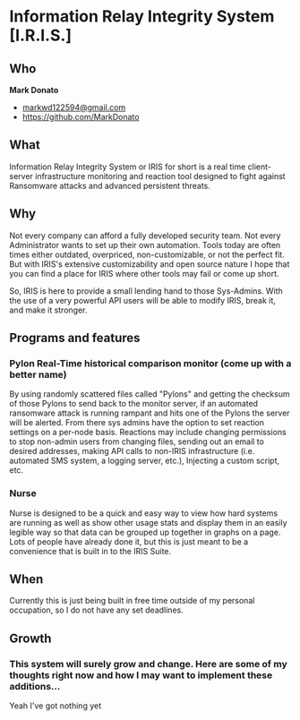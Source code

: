 # Information Relay Integrity System [I.R.I.S.]

## Who
**Mark Donato**
* markwd122594@gmail.com
* https://github.com/MarkDonato


## What
Information Relay Integrity System or IRIS for short is a real time client-server infrastructure monitoring and reaction tool designed to fight against Ransomware attacks and advanced persistent threats.


## Why
Not every company can afford a fully developed security team. Not every Administrator wants to set up their own automation. Tools today are often times either outdated, overpriced, non-customizable, or not the perfect fit. But with IRIS's extensive customizability and open source nature I hope that you can find a place for IRIS where other tools may fail or come up short.

So, IRIS is here to provide a small lending hand to those Sys-Admins. With the use of a very powerful API users will be able to modify IRIS, break it, and make it stronger.

## Programs and features

### Pylon Real-Time historical comparison monitor (come up with a better name)
By using randomly scattered files called "Pylons" and getting the checksum of those Pylons to send back to the monitor server, if an automated ransomware attack is running rampant and hits one of the Pylons the server will be alerted. From there sys admins have the option to set reaction settings on a per-node basis. Reactions may include changing permissions to stop non-admin users from changing files, sending out an email to desired addresses, making API calls to non-IRIS infrastructure (i.e. automated SMS system, a logging server, etc.), Injecting a custom script, etc.

### Nurse
Nurse is designed to be a quick and easy way to view how hard systems are running as well as show other usage stats and display them in an easily legible way so that data can be grouped up together in graphs on a page. Lots of people have already done it, but this is just meant to be a convenience that is built in to the IRIS Suite. 

## When
Currently this is just being built in free time outside of my personal occupation, so I do not have any set deadlines.


## Growth
### This system will surely grow and change. Here are some of my thoughts right now and how I may want to implement these additions...
Yeah I've got nothing yet
